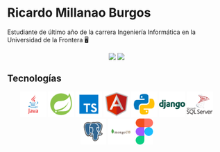 # Ricardo Millanao Burgos 

Estudiante de último año de la carrera Ingeniería Informática en la Universidad de la Frontera :desktop_computer:
 
 
 
<div align="center">
  <p></p>
	<a title="Github estadísticas">
		<img align="center" src="https://github-readme-stats.vercel.app/api?username=munadev&custom_title=Github%20Stats&count_private=true&include_all_commits=true&hide=contribs&show_icons=true&line_height=24&hide_border=true&title_color=317b71&icon_color=317b71" />
	</a>
	<a title="Lenguajes más utilizados">
		<img align="center" src="https://github-readme-stats.vercel.app/api/top-langs/?username=munadev&hide=jupyter%20notebook,css,scss,vue,html&layout=compact&langs_count=6&hide_border=true&title_color=317b71&icon_color=317b71" />
	</a>		
</div>

## Tecnologías

<div align="center">
	<code><img height="60" alt="java" src="img/java.svg"></code> <code><img height="60" alt="spring" src="img/spring.svg"></code>   <code><img height="60" alt="typescript" src="img/typescript.svg"></code> <code><img height="60" alt="angular" src="img/angular.svg"></code> <code><img height="60" alt="python" src="img/python.svg"></code> <code><img height="60" alt="java" src="img/django.svg"></code> <code><img height="60" alt="sqlserver" src="img/sql_server.svg"></code> <code><img height="60" alt="postgresql" src="img/postgresql.svg"></code> <code><img height="60" alt="mongodb" src="img/mongodb.svg"></code> <code><img height="60" alt="figma" src="img/figma.png"></code>
</div>
